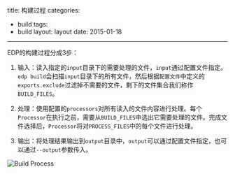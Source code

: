 title: 构建过程
categories:
- build
tags:
-  build
layout:
    layout
date:
    2015-01-18
---

EDP的构建过程分成3步：

1. 输入：读入指定的`input`目录下的需要处理的文件，`input`通过配置文件指定。`edp build`会扫描`input`目录下的所有文件，然后根据`配置文件`中定义的`exports.exclude`过滤掉不需要的文件，剩下的文件集合我们称作`BUILD_FILES`。

2. 处理：使用配置的`processors`对所有读入的文件内容进行处理。每个`Processor`在执行之前，需要从`BUILD_FILES`中选出它需要处理的文件。完成文件选择后，`Processor`将对`PROCESS_FILES`中的每个文件进行处理。

3. 输出：将处理结果输出到`output`目录中，`output`可以通过配置文件指定，也可以通过`--output`参数传入。

![Build Process](../../../img/build-process.png)

